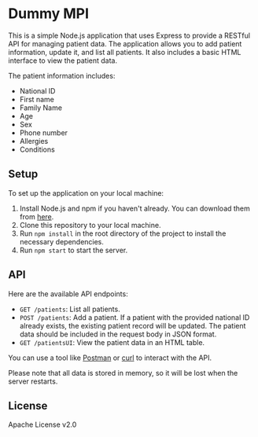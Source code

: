 # Dummy MPI

This is a simple Node.js application that uses Express to provide a RESTful API for managing patient data. The application allows you to add patient information, update it, and list all patients. It also includes a basic HTML interface to view the patient data.

The patient information includes:

- National ID
- First name
- Family Name
- Age
- Sex
- Phone number
- Allergies
- Conditions

## Setup

To set up the application on your local machine:

1. Install Node.js and npm if you haven't already. You can download them from [here](https://nodejs.org/en/download/).
2. Clone this repository to your local machine.
3. Run `npm install` in the root directory of the project to install the necessary dependencies.
4. Run `npm start` to start the server.

## API

Here are the available API endpoints:

- `GET /patients`: List all patients.
- `POST /patients`: Add a patient. If a patient with the provided national ID already exists, the existing patient record will be updated. The patient data should be included in the request body in JSON format.
- `GET /patientsUI`: View the patient data in an HTML table.

You can use a tool like [Postman](https://www.postman.com/) or [curl](https://curl.se/) to interact with the API.

Please note that all data is stored in memory, so it will be lost when the server restarts.

## License

Apache License v2.0
